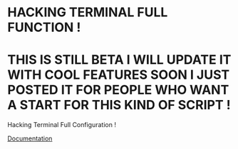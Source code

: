 # HACKING TERMINAL FULL FUNCTION !

# THIS IS STILL BETA I WILL UPDATE IT WITH COOL FEATURES SOON I JUST POSTED IT FOR PEOPLE WHO WANT A START FOR THIS KIND OF SCRIPT !

Hacking Terminal Full Configuration !

[Documentation](https://ghost1ca.github.io/docs)
